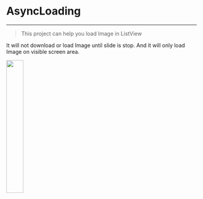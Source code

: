 # AsyncLoading
------

> This project can help you load Image in ListView

It will not download or load Image until slide is stop. And it will only load Image on visible screen area.

<img src="screenshot.jpg" width="30%" height="30%">
